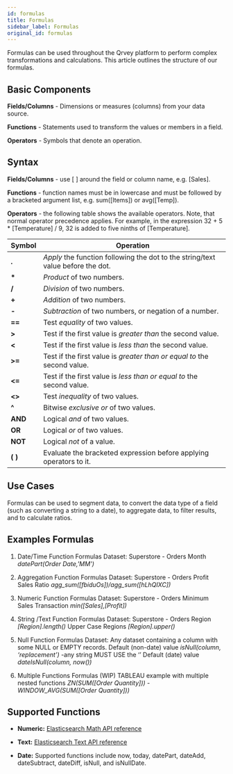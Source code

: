 ```yaml
---
id: formulas
title: Formulas
sidebar_label: Formulas
original_id: formulas
---
```

<div style={{textAlign: "justify"}}/>

Formulas can be used throughout the Qrvey platform to perform complex transformations and calculations. This article outlines the structure of our formulas. 

## Basic Components

**Fields/Columns** - Dimensions or measures (columns) from your data source.

**Functions** - Statements used to transform the values or members in a field.

**Operators** - Symbols that denote an operation.

## Syntax

**Fields/Columns** - use [ ] around the field or column name, e.g. [Sales].

**Functions** - function names must be in lowercase and must be followed by a bracketed argument list, e.g. sum([Items]) or avg([Temp]).

**Operators** - the following table shows the available operators. Note, that normal operator precedence applies. For example, in the expression 32 + 5 \* [Temperature] / 9, 32 is added to five ninths of [Temperature].

| Symbol    | Operation                                                                       |
| --------- | ------------------------------------------------------------------------------- |
| **.**     | _Apply_ the function following the dot to the string/text value before the dot. |
| **\***    | _Product_ of two numbers.                                                       |
| **/**     | _Division_ of two numbers.                                                      |
| **+**     | _Addition_ of two numbers.                                                      |
| **-**     | _Subtraction_ of two numbers, or negation of a number.                          |
| **==**    | Test _equality_ of two values.                                                  |
| **&gt;**     | Test if the first value is _greater than_ the second value.                     |
| **&lt;**  | Test if the first value is _less than_ the second value.                        |
| **&gt;=**    | Test if the first value is _greater than or equal to_ the second value.         |
| **&lt;=** | Test if the first value is _less than or equal to_ the second value.            |
| **&lt;&gt;** | Test _inequality_ of two values.                                                |
| **^**     | Bitwise _exclusive or_ of two values.                                           |
| **AND**   | Logical _and_ of two values.                                                    |
| **OR**    | Logical _or_ of two values.                                                     |
| **NOT**   | Logical _not_ of a value.                                                       |
| **( )**   | Evaluate the bracketed expression before applying operators to it.              |

## Use Cases

Formulas can be used to segment data, to convert the data type of a field (such as converting a string to a date), to aggregate data, to filter results, and to calculate ratios.

## Examples Formulas

1.  Date/Time Function Formulas
    Dataset: Superstore - Orders
    Month  _datePart(Order Date,'MM')_

2.  Aggregation Function Formulas
    Dataset: Superstore - Orders
    Profit Sales Ratio _agg_sum([fbiduOs])/agg_sum([hLhQIXC])_

3.  Numeric Function Formulas
    Dataset: Superstore - Orders
    Minimum Sales Transaction _min([Sales],[Profit])_

4.  String /Text Function Formulas
    Dataset: Superstore - Orders
    Region _[Region].length()_
    Upper Case Regions _[Region].upper()_

5.  Null Function Formulas
    Dataset: Any dataset containing a column with some NULL or EMPTY records.
    Default (non-date) value _isNull(column, ‘replacement’)_ -any string MUST USE the ‘’ 
    Default (date) value _dateIsNull(column, now())_

6.  Multiple Functions Formulas (WIP)
    TABLEAU example with multiple nested functions _ZN(SUM([Order Quantity])) - WINDOW_AVG(SUM([Order Quantity]))_  

## Supported Functions

-   **Numeric:** [Elasticsearch Math API reference](https://www.elastic.co/guide/en/elasticsearch/painless/7.0/painless-api-reference.html#painless-api-reference-Math)

-   **Text:** [Elasticsearch Text API reference](https://www.elastic.co/guide/en/elasticsearch/painless/7.0/painless-api-reference.html#painless-api-reference-String)

-   **Date:** Supported functions include now, today, datePart, dateAdd, dateSubtract, dateDiff, isNull, and isNullDate.
